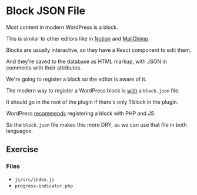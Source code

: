 # Block JSON File

Most content in modern WordPress is a block.

This is similar to other editors like in [Notion](https://www.notion.so/) and [MailChimp](https://mailchimp.com/).

Blocks are usually interactive, so they have a React component to edit them.

And they're saved to the database as HTML markup, with JSON in comments with their attributes.

We're going to register a block so the editor is aware of it.

The modern way to register a WordPress block is [with](https://developer.wordpress.org/block-editor/reference-guides/block-api/block-metadata/) a `block.json` file.

It should go in the root of the plugin if there's only 1 block in the plugin.

WordPress [recommends](https://developer.wordpress.org/block-editor/reference-guides/block-api/block-metadata/#benefits-using-the-metadata-file) registering a block with PHP and JS.

So the `block.json` file makes this more DRY, as we can use that file in both languages.

## Exercise

### Files
- `js/src/index.js`
- `progress-indicator.php`
